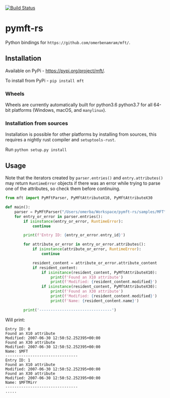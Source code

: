 [![Build Status](https://dev.azure.com/benamram/dfir/_apis/build/status/omerbenamram.pymft-rs?branchName=master)](https://dev.azure.com/benamram/evtx/_build/latest?definitionId=2&branchName=master)

# pymft-rs

Python bindings for `https://github.com/omerbenamram/mft/`.

## Installation

Available on PyPi - https://pypi.org/project/mft/.

To install from PyPi - `pip install mft`

### Wheels
Wheels are currently automatically built for python3.6 python3.7 for all 64-bit platforms (Windows, macOS, and `manylinux`).

### Installation from sources
Installation is possible for other platforms by installing from sources, this requires a nightly rust compiler and `setuptools-rust`.

Run `python setup.py install`


## Usage

Note that the iterators created by `parser.entries()` and `entry.attributes()` may return `RuntimeError` objects if there was an error while trying
to parse one of the attributes, so check them before continuing.

```python
from mft import PyMftParser, PyMftAttributeX10, PyMftAttributeX30

def main():
    parser = PyMftParser("/Users/omerba/Workspace/pymft-rs/samples/MFT")
    for entry_or_error in parser.entries():
        if isinstance(entry_or_error, RuntimeError):
            continue

        print(f'Entry ID: {entry_or_error.entry_id}')

        for attribute_or_error in entry_or_error.attributes():
            if isinstance(attribute_or_error, RuntimeError):
                continue

            resident_content = attribute_or_error.attribute_content
            if resident_content:
                if isinstance(resident_content, PyMftAttributeX10):
                    print(f'Found an X10 attribute')
                    print(f'Modified: {resident_content.modified}')
                if isinstance(resident_content, PyMftAttributeX30):
                    print(f'Found an X30 attribute')
                    print(f'Modified: {resident_content.modified}')
                    print(f'Name: {resident_content.name}')

        print('--------------------------------')
```

Will print:

```
Entry ID: 0
Found an X10 attribute
Modified: 2007-06-30 12:50:52.252395+00:00
Found an X30 attribute
Modified: 2007-06-30 12:50:52.252395+00:00
Name: $MFT
--------------------------------
Entry ID: 1
Found an X10 attribute
Modified: 2007-06-30 12:50:52.252395+00:00
Found an X30 attribute
Modified: 2007-06-30 12:50:52.252395+00:00
Name: $MFTMirr
--------------------------------
.....
```
